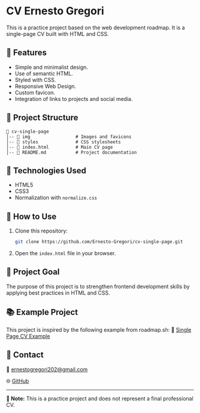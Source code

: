 # CV Ernesto Gregori

This is a practice project based on the web development roadmap. It is a single-page CV built with HTML and CSS.

## 📌 Features
- Simple and minimalist design.
- Use of semantic HTML.
- Styled with CSS.
- Responsive Web Design.
- Custom favicon.
- Integration of links to projects and social media.

## 📂 Project Structure
```
📁 cv-single-page
│-- 📁 img                 # Images and favicons
│-- 📁 styles              # CSS stylesheets
│-- 📄 index.html          # Main CV page
│-- 📄 README.md           # Project documentation
```

## 🚀 Technologies Used
- HTML5
- CSS3
- Normalization with `normalize.css`

## 📖 How to Use
1. Clone this repository:
   ```sh
   git clone https://github.com/Ernesto-Gregori/cv-single-page.git
   ```
2. Open the `index.html` file in your browser.

## 🎯 Project Goal
The purpose of this project is to strengthen frontend development skills by applying best practices in HTML and CSS.

## 📚 Example Project
This project is inspired by the following example from roadmap.sh:
🔗 [Single Page CV Example](https://roadmap.sh/projects/single-page-cv)

## 📩 Contact
📧 [ernestogregori202@gmail.com](mailto:ernestogregori202@gmail.com)

🌐 [GitHub](https://github.com/Ernesto-Gregori)

---
**📌 Note:** This is a practice project and does not represent a final professional CV.
